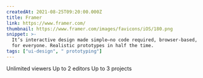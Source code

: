 ```yaml
---
createdAt: 2021-08-25T09:20:00.000Z
title: Framer
link: https://www.framer.com/
thumbnail: https://www.framer.com/images/favicons/iOS/180.png
snippet: >-
  It’s interactive design made simple—no code required, browser-based, and free
  for everyone. Realistic prototypes in half the time.
tags: ["ui-design", " prototyping"]
---
```

Unlimited viewers
Up to 2 editors
Up to 3 projects